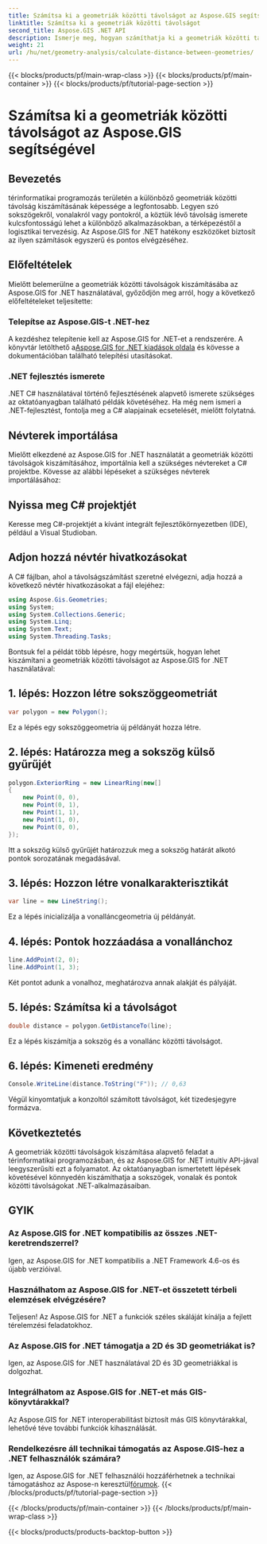 ```yaml
---
title: Számítsa ki a geometriák közötti távolságot az Aspose.GIS segítségével
linktitle: Számítsa ki a geometriák közötti távolságot
second_title: Aspose.GIS .NET API
description: Ismerje meg, hogyan számíthatja ki a geometriák közötti távolságokat .NET-ben az Aspose.GIS segítségével. Útmutató lépésről lépésre kódpéldákkal. Javítsa térinformatikai alkalmazásait.
weight: 21
url: /hu/net/geometry-analysis/calculate-distance-between-geometries/
---
```


{{< blocks/products/pf/main-wrap-class >}}
{{< blocks/products/pf/main-container >}}
{{< blocks/products/pf/tutorial-page-section >}}

# Számítsa ki a geometriák közötti távolságot az Aspose.GIS segítségével

## Bevezetés
térinformatikai programozás területén a különböző geometriák közötti távolság kiszámításának képessége a legfontosabb. Legyen szó sokszögekről, vonalakról vagy pontokról, a köztük lévő távolság ismerete kulcsfontosságú lehet a különböző alkalmazásokban, a térképezéstől a logisztikai tervezésig. Az Aspose.GIS for .NET hatékony eszközöket biztosít az ilyen számítások egyszerű és pontos elvégzéséhez.
## Előfeltételek
Mielőtt belemerülne a geometriák közötti távolságok kiszámításába az Aspose.GIS for .NET használatával, győződjön meg arról, hogy a következő előfeltételeket teljesítette:
### Telepítse az Aspose.GIS-t .NET-hez
 A kezdéshez telepítenie kell az Aspose.GIS for .NET-et a rendszerére. A könyvtár letölthető a[Aspose.GIS for .NET kiadások oldala](https://releases.aspose.com/gis/net/) és kövesse a dokumentációban található telepítési utasításokat.
### .NET fejlesztés ismerete
.NET C# használatával történő fejlesztésének alapvető ismerete szükséges az oktatóanyagban található példák követéséhez. Ha még nem ismeri a .NET-fejlesztést, fontolja meg a C# alapjainak ecsetelését, mielőtt folytatná.

## Névterek importálása
Mielőtt elkezdené az Aspose.GIS for .NET használatát a geometriák közötti távolságok kiszámításához, importálnia kell a szükséges névtereket a C# projektbe. Kövesse az alábbi lépéseket a szükséges névterek importálásához:
## Nyissa meg C# projektjét
Keresse meg C#-projektjét a kívánt integrált fejlesztőkörnyezetben (IDE), például a Visual Studioban.
## Adjon hozzá névtér hivatkozásokat
A C# fájlban, ahol a távolságszámítást szeretné elvégezni, adja hozzá a következő névtér hivatkozásokat a fájl elejéhez:
```csharp
using Aspose.Gis.Geometries;
using System;
using System.Collections.Generic;
using System.Linq;
using System.Text;
using System.Threading.Tasks;
```

Bontsuk fel a példát több lépésre, hogy megértsük, hogyan lehet kiszámítani a geometriák közötti távolságot az Aspose.GIS for .NET használatával:
## 1. lépés: Hozzon létre sokszöggeometriát
```csharp
var polygon = new Polygon();
```
Ez a lépés egy sokszöggeometria új példányát hozza létre.
## 2. lépés: Határozza meg a sokszög külső gyűrűjét
```csharp
polygon.ExteriorRing = new LinearRing(new[]
{
    new Point(0, 0),
    new Point(0, 1),
    new Point(1, 1),
    new Point(1, 0),
    new Point(0, 0),
});
```
Itt a sokszög külső gyűrűjét határozzuk meg a sokszög határát alkotó pontok sorozatának megadásával.
## 3. lépés: Hozzon létre vonalkarakterisztikát
```csharp
var line = new LineString();
```
Ez a lépés inicializálja a vonalláncgeometria új példányát.
## 4. lépés: Pontok hozzáadása a vonallánchoz
```csharp
line.AddPoint(2, 0);
line.AddPoint(1, 3);
```
Két pontot adunk a vonalhoz, meghatározva annak alakját és pályáját.
## 5. lépés: Számítsa ki a távolságot
```csharp
double distance = polygon.GetDistanceTo(line);
```
Ez a lépés kiszámítja a sokszög és a vonallánc közötti távolságot.
## 6. lépés: Kimeneti eredmény
```csharp
Console.WriteLine(distance.ToString("F")); // 0,63
```
Végül kinyomtatjuk a konzoltól számított távolságot, két tizedesjegyre formázva.

## Következtetés
A geometriák közötti távolságok kiszámítása alapvető feladat a térinformatikai programozásban, és az Aspose.GIS for .NET intuitív API-jával leegyszerűsíti ezt a folyamatot. Az oktatóanyagban ismertetett lépések követésével könnyedén kiszámíthatja a sokszögek, vonalak és pontok közötti távolságokat .NET-alkalmazásaiban.
## GYIK
### Az Aspose.GIS for .NET kompatibilis az összes .NET-keretrendszerrel?
Igen, az Aspose.GIS for .NET kompatibilis a .NET Framework 4.6-os és újabb verzióival.
### Használhatom az Aspose.GIS for .NET-et összetett térbeli elemzések elvégzésére?
Teljesen! Az Aspose.GIS for .NET a funkciók széles skáláját kínálja a fejlett térelemzési feladatokhoz.
### Az Aspose.GIS for .NET támogatja a 2D és 3D geometriákat is?
Igen, az Aspose.GIS for .NET használatával 2D és 3D geometriákkal is dolgozhat.
### Integrálhatom az Aspose.GIS for .NET-et más GIS-könyvtárakkal?
Az Aspose.GIS for .NET interoperabilitást biztosít más GIS könyvtárakkal, lehetővé téve további funkciók kihasználását.
### Rendelkezésre áll technikai támogatás az Aspose.GIS-hez a .NET felhasználók számára?
 Igen, az Aspose.GIS for .NET felhasználói hozzáférhetnek a technikai támogatáshoz az Aspose-n keresztül[fórumok](https://forum.aspose.com/c/gis/33).
{{< /blocks/products/pf/tutorial-page-section >}}

{{< /blocks/products/pf/main-container >}}
{{< /blocks/products/pf/main-wrap-class >}}

{{< blocks/products/products-backtop-button >}}
